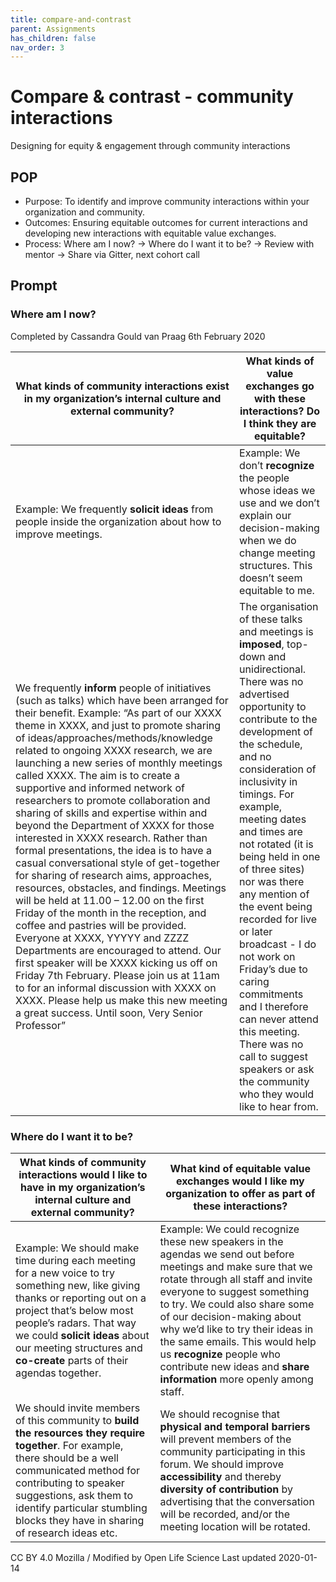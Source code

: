 ```yaml
---
title: compare-and-contrast
parent: Assignments
has_children: false
nav_order: 3
---
```


# Compare & contrast - community interactions
Designing for equity & engagement through community interactions
## POP
* Purpose: To identify and improve community interactions within your organization and community.
* Outcomes: Ensuring equitable outcomes for current interactions and developing new interactions with equitable value exchanges.
* Process: Where am I now? → Where do I want it to be? → Review with mentor → Share via Gitter, next cohort call

## Prompt
### Where am I now?
Completed by Cassandra Gould van Praag 6th February 2020

| What kinds of community interactions exist in my organization’s internal culture and external community? | What kinds of value exchanges go with these interactions? Do I think they are equitable? |
| ------------- |-------------  |
| Example: We frequently **solicit ideas** from people inside the organization about how to improve meetings. | Example: We don’t **recognize** the people whose ideas we use and we don’t explain our decision-making when we do change meeting structures. This doesn’t seem equitable to me. |
| We frequently **inform** people of initiatives (such as talks) which have been arranged for their benefit. Example: “As part of our XXXX theme in XXXX, and just to promote sharing of ideas/approaches/methods/knowledge related to ongoing XXXX research, we are launching a new series of monthly meetings called XXXX. The aim is to create a supportive and informed network of researchers to promote collaboration and sharing of skills and expertise within and beyond the Department of XXXX  for those interested in XXXX research. Rather than formal presentations, the idea is to have a casual conversational style of get-together for sharing of research aims, approaches, resources, obstacles, and findings. Meetings will be held at 11.00 – 12.00 on the first Friday of the month in the reception, and coffee and pastries will be provided.  Everyone at XXXX, YYYYY and ZZZZ Departments are encouraged to attend. Our first speaker will be XXXX kicking us off on Friday 7th February. Please join us at 11am to for an informal discussion with XXXX on XXXX. Please help us make this new meeting a great success. Until soon, Very Senior Professor”     | The organisation of these talks and meetings is **imposed**, top-down and unidirectional. There was no advertised opportunity to contribute to the development of the schedule, and no consideration of inclusivity in timings. For example, meeting dates and times are not rotated (it is being held in one of three sites) nor was there any mention of the event being recorded for live or later broadcast  - I do not work on Friday’s due to caring commitments and I therefore can never attend this meeting. There was no call to suggest speakers or ask the community who they would like to hear from.      |





### Where do I want it to be?
| What kinds of community interactions would I like to have in my organization’s internal culture and external community? | What kind of equitable value exchanges would I like my organization to offer as part of these interactions? |
| ----------- | ----------|
Example: We should make time during each meeting for a new voice to try something new, like giving thanks or reporting out on a project that’s below most people’s radars. That way we could **solicit ideas** about our meeting structures and **co-create** parts of their agendas together. | Example: We could recognize these new speakers in the agendas we send out before meetings and make sure that we rotate through all staff and invite everyone to suggest something to try. We could also share some of our decision-making about why we’d like to try their ideas in the same emails. This would help us **recognize** people who contribute new ideas and **share information** more openly among staff. |
We should invite members of this community to **build the resources they require together**. For example, there should be a well communicated method for contributing to speaker suggestions, ask them to identify particular stumbling blocks they have in sharing of research ideas etc. | We should recognise that **physical and temporal barriers** will prevent members of the community participating in this forum. We should improve **accessibility** and thereby **diversity of contribution** by advertising that the conversation will be recorded, and/or the meeting location will be rotated.|

CC BY 4.0 Mozilla / Modified by Open Life Science
Last updated 2020-01-14
